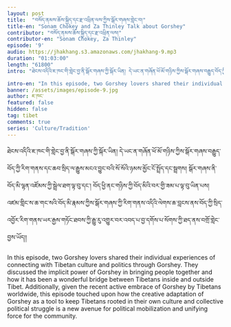 ```yaml
---
layout: post
title:  "བསོད་ནམས་ཆོས་སྐྱིད་དང་རྫ་འཕྲིན་ལས་ཀྱིས་སྒོར་གཞས་གླེང་བ།"
title-en: "Sonam Chokey and Za Thinley Talk about Gorshey"
contributor: "བསོད་ནམས་ཆོས་སྐྱིད་དང་རྫ་འཕྲིན་ལས།"
contributor-en: "Sonam Chokey, Za Thinley"
episode: '9'
audio: https://jhakhang.s3.amazonaws.com/jhakhang-9.mp3
duration: "01:03:00"
length: "61800"
intro: "ཐེངས་འདིའི་ཇ་ཁང་གི་གླེང་བྱ་ནི་སྒོར་གཞས་ཀྱི་སྐོར་ཡིན། དེ་ཡང་ན་གཞོན་ཕོ་མོ་གཉིས་ཀྱིས་སྒོར་གཞས་བརྒྱུད་བོད་ཀྱི་རིག་གནས་དང་ཆབ་སྲིད་ལ་རྒྱུས་མངའ་བྱུང་བའི་སོ་སོའི་ཉམས་མྱོང་ངོ་སྤྲོད་དང་སྦྲགས།  སྒོར་གཞས་ནི་བོད་མི་ལྷན་འཛོམས་ཀྱི་སྦྲེལ་ཐག་ལྟ་བུ་དང་། བོད་ཕྱི་ནང་གཉིས་ཀྱི་བོད་མིའི་བར་གྱི་ཟམ་པ་ལྟ་བུ་ཡིན་པས། འཛམ་གླིང་ས་ཆ་གང་སའི་བོད་མི་རྣམས་ཀྱིས་སྒོར་གཞས་ཀྱི་རིག་གནས་འདིའི་ལེགས་ཆ་བླངས་ནས་བོད་ཀྱི་སྲིད་འབྱོར་རིག་གནས་ཡར་རྒྱས་གཏོང་ཐབས་ཀྱི་རྒྱུ་རུ་འགྱུར་བར་འབད་པ་བྱ་དགོས་པ་སོགས་ཀྱི་ཐད་ནས་བགྲོ་གླེང་བྱས་ཡོད།།"

intro-en: "In this episode, two Gorshey lovers shared their individual experiences of connecting with Tibetan culture and politics through Gorshey. They discussed the implicit power of Gorshey in bringing people together and how it has been a wonderful bridge between Tibetans inside and outside Tibet. Additionally, given the recent active embrace of Gorshey by Tibetans worldwide, this episode touched upon how the creative adaptation of Gorshey as a tool to keep Tibetans rooted in their own culture and collective political struggle is a new avenue for political mobilization and unifying force for the community. "
banner: /assets/images/episode-9.jpg
author: ཇ་ཁང་
featured: false
hidden: false
tag: tibet
comments: true
series: 'Culture/Tradition'
---
```


ཐེངས་འདིའི་ཇ་ཁང་གི་གླེང་བྱ་ནི་སྒོར་གཞས་ཀྱི་སྐོར་ཡིན། དེ་ཡང་ན་གཞོན་ཕོ་མོ་གཉིས་ཀྱིས་སྒོར་གཞས་བརྒྱུད་བོད་ཀྱི་རིག་གནས་དང་ཆབ་སྲིད་ལ་རྒྱུས་མངའ་བྱུང་བའི་སོ་སོའི་ཉམས་མྱོང་ངོ་སྤྲོད་དང་སྦྲགས།  སྒོར་གཞས་ནི་བོད་མི་ལྷན་འཛོམས་ཀྱི་སྦྲེལ་ཐག་ལྟ་བུ་དང་། བོད་ཕྱི་ནང་གཉིས་ཀྱི་བོད་མིའི་བར་གྱི་ཟམ་པ་ལྟ་བུ་ཡིན་པས། འཛམ་གླིང་ས་ཆ་གང་སའི་བོད་མི་རྣམས་ཀྱིས་སྒོར་གཞས་ཀྱི་རིག་གནས་འདིའི་ལེགས་ཆ་བླངས་ནས་བོད་ཀྱི་སྲིད་འབྱོར་རིག་གནས་ཡར་རྒྱས་གཏོང་ཐབས་ཀྱི་རྒྱུ་རུ་འགྱུར་བར་འབད་པ་བྱ་དགོས་པ་སོགས་ཀྱི་ཐད་ནས་བགྲོ་གླེང་བྱས་ཡོད།།


In this episode, two Gorshey lovers shared their individual experiences of connecting with Tibetan culture and politics through Gorshey. They discussed the implicit power of Gorshey in bringing people together and how it has been a wonderful bridge between Tibetans inside and outside Tibet. Additionally, given the recent active embrace of Gorshey by Tibetans worldwide, this episode touched upon how the creative adaptation of Gorshey as a tool to keep Tibetans rooted in their own culture and collective political struggle is a new avenue for political mobilization and unifying force for the community.

